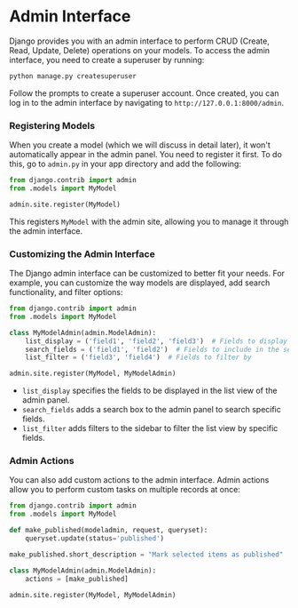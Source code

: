 # Admin Interface

Django provides you with an admin interface to perform CRUD (Create, Read, Update, Delete) operations on your models. To access the admin interface, you need to create a superuser by running:

```sh
python manage.py createsuperuser
```

Follow the prompts to create a superuser account. Once created, you can log in to the admin interface by navigating to `http://127.0.0.1:8000/admin`.

### Registering Models

When you create a model (which we will discuss in detail later), it won't automatically appear in the admin panel. You need to register it first. To do this, go to `admin.py` in your app directory and add the following:

```python
from django.contrib import admin
from .models import MyModel

admin.site.register(MyModel)
```

This registers `MyModel` with the admin site, allowing you to manage it through the admin interface.

### Customizing the Admin Interface

The Django admin interface can be customized to better fit your needs. For example, you can customize the way models are displayed, add search functionality, and filter options:

```python
from django.contrib import admin
from .models import MyModel

class MyModelAdmin(admin.ModelAdmin):
    list_display = ('field1', 'field2', 'field3')  # Fields to display in the list view
    search_fields = ('field1', 'field2')  # Fields to include in the search box
    list_filter = ('field3', 'field4')  # Fields to filter by

admin.site.register(MyModel, MyModelAdmin)
```

- `list_display` specifies the fields to be displayed in the list view of the admin panel.
- `search_fields` adds a search box to the admin panel to search specific fields.
- `list_filter` adds filters to the sidebar to filter the list view by specific fields.

### Admin Actions

You can also add custom actions to the admin interface. Admin actions allow you to perform custom tasks on multiple records at once:

```python
from django.contrib import admin
from .models import MyModel

def make_published(modeladmin, request, queryset):
    queryset.update(status='published')

make_published.short_description = "Mark selected items as published"

class MyModelAdmin(admin.ModelAdmin):
    actions = [make_published]

admin.site.register(MyModel, MyModelAdmin)
```
